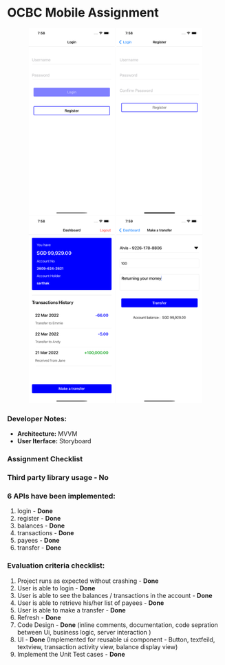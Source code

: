 # OCBC Mobile Assignment

<div align="center">
  <kbd><img src="https://github.com/sarthak02/Sarthak_iOS_OCBC/blob/main/AppScreen/Login.png?raw=true" width="200px"</img></kbd>
  <kbd><img src="https://github.com/sarthak02/Sarthak_iOS_OCBC/blob/main/AppScreen/Register.png?raw=true" width="200px"</img></kbd>
  <kbd><img src="https://github.com/sarthak02/Sarthak_iOS_OCBC/blob/main/AppScreen/Dashboard.png?raw=true" width="200px"</img></kbd>
  <kbd><img src="https://github.com/sarthak02/Sarthak_iOS_OCBC/blob/main/AppScreen/Transfer.png?raw=true" width="200px"</img></kbd> 
</div>

### Developer Notes:
- **Architecture:** MVVM
- **User Iterface:** Storyboard

### Assignment Checklist

### Third party library usage - **No**

### 6 APIs have been implemented:

1. login - **Done**
2. register - **Done**
3. balances - **Done**
4. transactions - **Done**
5. payees - **Done**
6. transfer - **Done**

### Evaluation criteria checklist:

1. Project runs as expected without crashing - **Done**
2. User is able to login - **Done**
3. User is able to see the balances / transactions in the account - **Done**
4. User is able to retrieve his/her list of payees - **Done**
5. User is able to make a transfer  - **Done**
6. Refresh  - **Done**
7. Code Design - **Done** (inline comments, documentation, code sepration between Ui, business logic, server interaction )
8. UI  - **Done** (Implemented for reusable ui component - Button, textfeild, textview, transaction activity view, balance display view)
9. Implement the Unit Test cases   - **Done**
